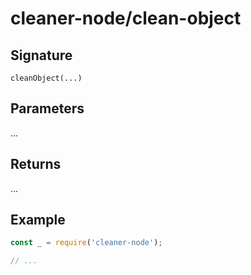 # cleaner-node/clean-object

## Signature

`cleanObject(...)`

## Parameters

...

## Returns

...

## Example

```javascript
const _ = require('cleaner-node');

// ...
```
